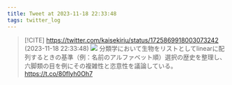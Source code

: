 ```yaml
---
title: Tweet at 2023-11-18 22:33:48
tags: twitter_log
---
```


> [!CITE] https://twitter.com/kaisekiriu/status/1725869918003073242 (2023-11-18 22:33:48)
> ![](https://twitter.com/kaisekiriu/status/1725869918003073242)
> 分類学において生物をリストとしてlinearに配列するときの基準（例：名前のアルファベット順）選択の歴史を整理し、六脚類の目を例にその複雑性と恣意性を議論している。
> https://t.co/80fIyh0Oh7
